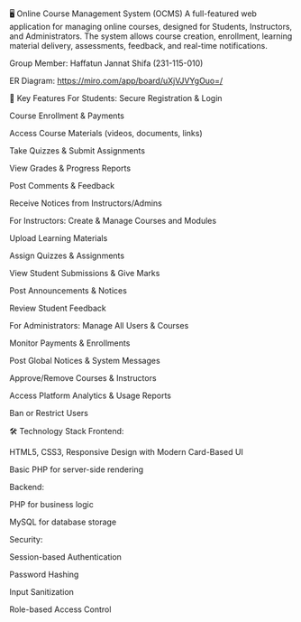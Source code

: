 🖥️ Online Course Management System (OCMS)
A full-featured web application for managing online courses, designed for Students, Instructors, and Administrators. The system allows course creation, enrollment, learning material delivery, assessments, feedback, and real-time notifications.

Group Member: Haffatun Jannat Shifa (231-115-010)

ER Diagram: https://miro.com/app/board/uXjVJVYgOuo=/

🌟 Key Features
For Students:
Secure Registration & Login

Course Enrollment & Payments

Access Course Materials (videos, documents, links)

Take Quizzes & Submit Assignments

View Grades & Progress Reports

Post Comments & Feedback

Receive Notices from Instructors/Admins

For Instructors:
Create & Manage Courses and Modules

Upload Learning Materials

Assign Quizzes & Assignments

View Student Submissions & Give Marks

Post Announcements & Notices

Review Student Feedback

For Administrators:
Manage All Users & Courses

Monitor Payments & Enrollments

Post Global Notices & System Messages

Approve/Remove Courses & Instructors

Access Platform Analytics & Usage Reports

Ban or Restrict Users

🛠️ Technology Stack
Frontend:

HTML5, CSS3, Responsive Design with Modern Card-Based UI

Basic PHP for server-side rendering

Backend:

PHP for business logic

MySQL for database storage

Security:

Session-based Authentication

Password Hashing

Input Sanitization

Role-based Access Control

